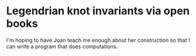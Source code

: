 Legendrian knot invariants via open books
==========

I'm hoping to have Joan teach me enough about her construction so that I can write a program that does computations.